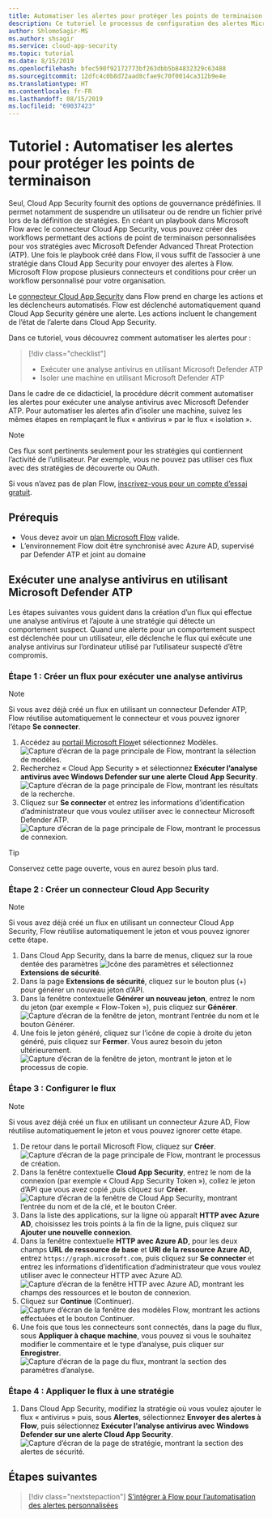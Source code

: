 ```yaml
---
title: Automatiser les alertes pour protéger les points de terminaison | Microsoft Docs
description: Ce tutoriel le processus de configuration des alertes Microsoft Cloud App Security pour utiliser Microsoft Flow pour exécuter des actions Microsoft Defender.
author: ShlomoSagir-MS
ms.author: shsagir
ms.service: cloud-app-security
ms.topic: tutorial
ms.date: 8/15/2019
ms.openlocfilehash: bfec590f92172773bf263dbb5b84832329c63488
ms.sourcegitcommit: 12dfc4c0b8d72aad8cfae9c70f0014ca312b9e4e
ms.translationtype: HT
ms.contentlocale: fr-FR
ms.lasthandoff: 08/15/2019
ms.locfileid: "69037423"
---
```

# <a name="tutorial-automate-alerts-to-protect-endpoints"></a>Tutoriel : Automatiser les alertes pour protéger les points de terminaison

Seul, Cloud App Security fournit des options de gouvernance prédéfinies. Il permet notamment de suspendre un utilisateur ou de rendre un fichier privé lors de la définition de stratégies. En créant un playbook dans Microsoft Flow avec le connecteur Cloud App Security, vous pouvez créer des workflows permettant des actions de point de terminaison personnalisées pour vos stratégies avec Microsoft Defender Advanced Threat Protection (ATP). Une fois le playbook créé dans Flow, il vous suffit de l’associer à une stratégie dans Cloud App Security pour envoyer des alertes à Flow. Microsoft Flow propose plusieurs connecteurs et conditions pour créer un workflow personnalisé pour votre organisation.

Le [connecteur Cloud App Security](https://docs.microsoft.com/connectors/cloudappsecurity/) dans Flow prend en charge les actions et les déclencheurs automatisés. Flow est déclenché automatiquement quand Cloud App Security génère une alerte. Les actions incluent le changement de l’état de l’alerte dans Cloud App Security.

Dans ce tutoriel, vous découvrez comment automatiser les alertes pour :

> [!div class="checklist"]
> * Exécuter une analyse antivirus en utilisant Microsoft Defender ATP
> * Isoler une machine en utilisant Microsoft Defender ATP

Dans le cadre de ce didacticiel, la procédure décrit comment automatiser les alertes pour exécuter une analyse antivirus avec Microsoft Defender ATP. Pour automatiser les alertes afin d’isoler une machine, suivez les mêmes étapes en remplaçant le flux « antivirus » par le flux « isolation ».

> [!NOTE]
> Ces flux sont pertinents seulement pour les stratégies qui contiennent l’activité de l’utilisateur. Par exemple, vous ne pouvez pas utiliser ces flux avec des stratégies de découverte ou OAuth.

Si vous n’avez pas de plan Flow, [inscrivez-vous pour un compte d’essai gratuit](https://flow.microsoft.com/pricing).

## <a name="prerequisites"></a>Prérequis

* Vous devez avoir un [plan Microsoft Flow](https://flow.microsoft.com/pricing) valide.
* L’environnement Flow doit être synchronisé avec Azure AD, supervisé par Defender ATP et joint au domaine

## <a name="run-an-antivirus-scan-using-microsoft-defender-atp"></a>Exécuter une analyse antivirus en utilisant Microsoft Defender ATP

Les étapes suivantes vous guident dans la création d’un flux qui effectue une analyse antivirus et l’ajoute à une stratégie qui détecte un comportement suspect. Quand une alerte pour un comportement suspect est déclenchée pour un utilisateur, elle déclenche le flux qui exécute une analyse antivirus sur l’ordinateur utilisé par l’utilisateur suspecté d’être compromis.

### <a name="step-1-create-a-flow-to-run-an-antivirus-scan"></a>Étape 1 : Créer un flux pour exécuter une analyse antivirus

> [!NOTE]
> Si vous avez déjà créé un flux en utilisant un connecteur Defender ATP, Flow réutilise automatiquement le connecteur et vous pouvez ignorer l’étape **Se connecter**.

1. Accédez au [portail Microsoft Flow](https://flow.microsoft.com/)et sélectionnez Modèles.
    ![Capture d’écran de la page principale de Flow, montrant la sélection de modèles.](media/tutorial-flow-templates.png)
1. Recherchez « Cloud App Security » et sélectionnez **Exécuter l’analyse antivirus avec Windows Defender sur une alerte Cloud App Security**.
    ![Capture d’écran de la page principale de Flow, montrant les résultats de la recherche.](media/tutorial-flow-templates-search.png)
1. Cliquez sur **Se connecter** et entrez les informations d’identification d’administrateur que vous voulez utiliser avec le connecteur Microsoft Defender ATP.
    ![Capture d’écran de la page principale de Flow, montrant le processus de connexion.](media/tutorial-flow-templates-signin.png)

> [!TIP]
> Conservez cette page ouverte, vous en aurez besoin plus tard.

### <a name="step-2-create-a-cloud-app-security-connector"></a>Étape 2 : Créer un connecteur Cloud App Security

> [!NOTE]
> Si vous avez déjà créé un flux en utilisant un connecteur Cloud App Security, Flow réutilise automatiquement le jeton et vous pouvez ignorer cette étape.

1. Dans Cloud App Security, dans la barre de menus, cliquez sur la roue dentée des paramètres ![Icône des paramètres](./media/settings-icon.png "Icône des paramètres") et sélectionnez **Extensions de sécurité**.
1. Dans la page **Extensions de sécurité**, cliquez sur le bouton plus (+) pour générer un nouveau jeton d’API.
1. Dans la fenêtre contextuelle **Générer un nouveau jeton**, entrez le nom du jeton (par exemple « Flow-Token »), puis cliquez sur **Générer**.
    ![Capture d’écran de la fenêtre de jeton, montrant l’entrée du nom et le bouton Générer.](media/tutorial-flow-token-generate.png)
1. Une fois le jeton généré, cliquez sur l’icône de copie à droite du jeton généré, puis cliquez sur **Fermer**. Vous aurez besoin du jeton ultérieurement.
    ![Capture d’écran de la fenêtre de jeton, montrant le jeton et le processus de copie.](media/tutorial-flow-token-copy.png)

### <a name="step-3-configure-the-flow"></a>Étape 3 : Configurer le flux

> [!NOTE]
> Si vous avez déjà créé un flux en utilisant un connecteur Azure AD, Flow réutilise automatiquement le jeton et vous pouvez ignorer cette étape.

1. De retour dans le portail Microsoft Flow, cliquez sur **Créer**.
    ![Capture d’écran de la page principale de Flow, montrant le processus de création.](media/tutorial-flow-templates-create.png)
1. Dans la fenêtre contextuelle **Cloud App Security**, entrez le nom de la connexion (par exemple « Cloud App Security Token »), collez le jeton d’API que vous avez copié ,puis cliquez sur **Créer**.
    ![Capture d’écran de la fenêtre de Cloud App Security, montrant l’entrée du nom et de la clé, et le bouton Créer.](media/tutorial-flow-token-generate.png)
1. Dans la liste des applications, sur la ligne où apparaît **HTTP avec Azure AD**, choisissez les trois points à la fin de la ligne, puis cliquez sur **Ajouter une nouvelle connexion**.
1. Dans la fenêtre contextuelle **HTTP avec Azure AD**, pour les deux champs **URL de ressource de base** et **URI de la ressource Azure AD**, entrez `https://graph.microsoft.com`, puis cliquez sur **Se connecter** et entrez les informations d’identification d’administrateur que vous voulez utiliser avec le connecteur HTTP avec Azure AD.
    ![Capture d’écran de la fenêtre HTTP avec Azure AD, montrant les champs des ressources et le bouton de connexion.](media/tutorial-flow-templates-azure.png)
1. Cliquez sur **Continue** (Continuer).
    ![Capture d’écran de la fenêtre des modèles Flow, montrant les actions effectuées et le bouton Continuer.](media/tutorial-flow-templates-continue.png)
1. Une fois que tous les connecteurs sont connectés, dans la page du flux, sous **Appliquer à chaque machine**, vous pouvez si vous le souhaitez modifier le commentaire et le type d’analyse, puis cliquer sur **Enregistrer**.
    ![Capture d’écran de la page du flux, montrant la section des paramètres d’analyse.](media/tutorial-flow-templates-scan.png)

### <a name="step-4-apply-the-flow-to-a-policy"></a>Étape 4 : Appliquer le flux à une stratégie

1. Dans Cloud App Security, modifiez la stratégie où vous voulez ajouter le flux « antivirus » puis, sous **Alertes**, sélectionnez **Envoyer des alertes à Flow**, puis sélectionnez **Exécuter l’analyse antivirus avec Windows Defender sur une alerte Cloud App Security**.
    ![Capture d’écran de la page de stratégie, montrant la section des alertes de sécurité.](media/tutorial-flow-templates-alerts.png)

## <a name="next-steps"></a>Étapes suivantes

> [!div class="nextstepaction"]
[S’intégrer à Flow pour l’automatisation des alertes personnalisées](flow-integration.md)
